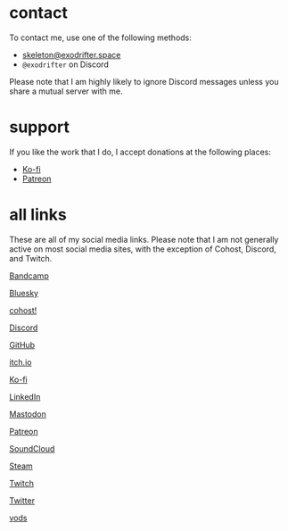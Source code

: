 # contact

To contact me, use one of the following methods:
- <i class="ri-mail-fill"></i> [skeleton@exodrifter.space](mailto:skeleton@exodrifter.space)
- <i class="ri-discord-fill"></i> `@exodrifter` on Discord

Please note that I am highly likely to ignore Discord messages unless you share a mutual server with me.

# support

If you like the work that I do, I accept donations at the following places:
- <i class="ri-cup-fill"></i> [Ko-fi](https://ko-fi.com/exodrifter)
- <i class="ri-patreon-fill"></i> [Patreon](https://patreon.com/exodrifter)

# all links

These are all of my social media links. Please note that I am not generally active on most social media sites, with the exception of Cohost, Discord, and Twitch.

<div class="flex">

<i class="ri-twitch-fill"></i> [Bandcamp](https://music.exodrifter.space)

<i class="ri-bluesky-fill"></i> [Bluesky](https://bsky.app/profile/exodrifter.bsky.social)

<i class="ri-discuss-fill"></i> [cohost!](https://cohost.org/exodrifter)

<i class="ri-discord-fill"></i> [Discord](https://discord.gg/arqFQVt)

<i class="ri-github-fill"></i> [GitHub](https://github.com/exodrifter)

<i class="ri-store-2-fill"></i> [itch.io](https://exodrifter.itch.io)

<i class="ri-cup-fill"></i> [Ko-fi](https://ko-fi.com/exodrifter)

<i class="ri-linkedin-box-fill"></i> [LinkedIn](https://www.linkedin.com/in/exodrifter)

<i class="ri-mastodon-fill"></i> [Mastodon](https://vt.social/@exodrifter)

<i class="ri-patreon-fill"></i> [Patreon](https://patreon.com/exodrifter)

<i class="ri-soundcloud-fill"></i> [SoundCloud](https://soundcloud.com/exodrifter)

<i class="ri-steam-fill"></i> [Steam](https://store.steampowered.com/developer/exodrifter)

<i class="ri-twitch-fill"></i> [Twitch](https://www.twitch.tv/exodrifter_)

<i class="ri-twitter-fill"></i> [Twitter](https://twitter.com/exodrifter)

<i class="ri-video-fill"></i> [vods](https://vods.exodrifter.space)

</div>
